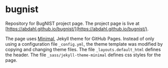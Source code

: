 # bugnist
Repository for BugNIST project page.
The project page is live at [https://abdahl.github.io/bugnist/](https://abdahl.github.io/bugnist/).

The page uses [Minimal](https://github.com/pages-themes/minimal), Jekyll theme for GitHub Pages. Instead of only using a configuration file `_config.yml`, the theme template was modified by copying and changing theme files. The file `_layouts.default_html` defines the header. The file `_sass/jekyll-theme-minimal` defines css styles for the page.

